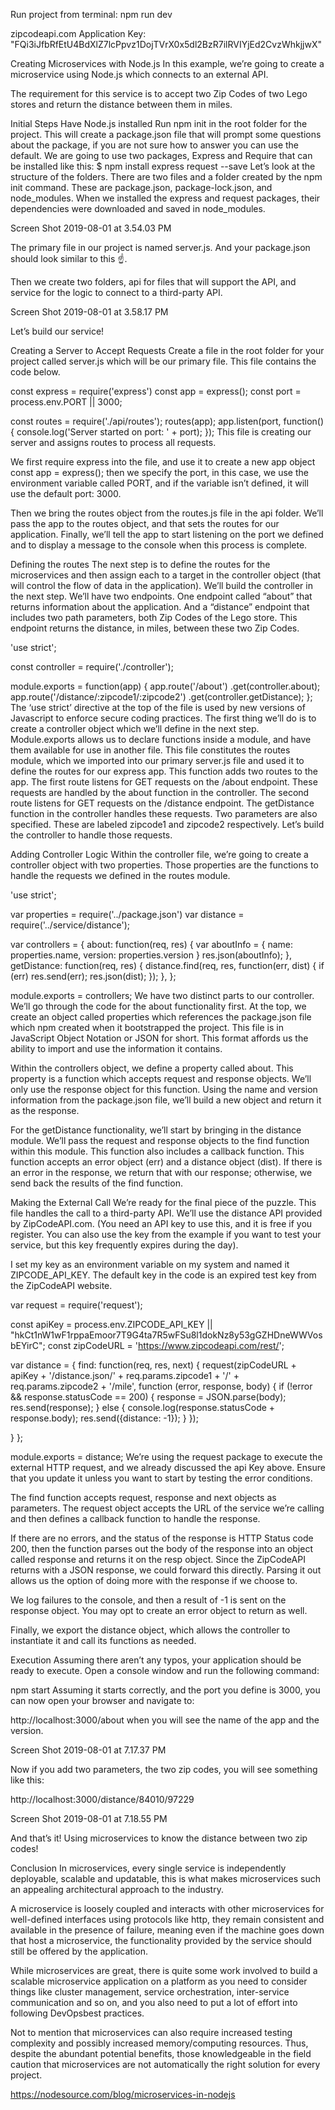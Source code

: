 Run project from terminal:
npm run dev

zipcodeapi.com
Application Key: "FQi3iJfbRfEtU4BdXlZ7lcPpvz1DojTVrX0x5dl2BzR7ilRVIYjEd2CvzWhkjjwX"

Creating Microservices with Node.js
In this example, we’re going to create a microservice using Node.js which connects to an external API.

The requirement for this service is to accept two Zip Codes of two Lego stores and return the distance between them in miles.

Initial Steps
Have Node.js installed
Run npm init in the root folder for the project. This will create a package.json file that will prompt some questions about the package, if you are not sure how to answer you can use the default.
We are going to use two packages, Express and Require that can be installed like this:
$ npm install express request --save
Let’s look at the structure of the folders. There are two files and a folder created by the npm init command. These are package.json, package-lock.json, and node_modules. When we installed the express and request packages, their dependencies were downloaded and saved in node_modules.

Screen Shot 2019-08-01 at 3.54.03 PM

The primary file in our project is named server.js. And your package.json should look similar to this ☝️.

Then we create two folders, api for files that will support the API, and service for the logic to connect to a third-party API.

Screen Shot 2019-08-01 at 3.58.17 PM

Let’s build our service!

Creating a Server to Accept Requests
Create a file in the root folder for your project called server.js which will be our primary file. This file contains the code below.

const express = require('express')
const app = express();
const port = process.env.PORT || 3000;

const routes = require('./api/routes');
routes(app);
app.listen(port, function() {
   console.log('Server started on port: ' + port);
});
This file is creating our server and assigns routes to process all requests.

We first require express into the file, and use it to create a new app object const app = express(); then we specify the port, in this case, we use the environment variable called PORT, and if the variable isn’t defined, it will use the default port: 3000.

Then we bring the routes object from the routes.js file in the api folder. We’ll pass the app to the routes object, and that sets the routes for our application. Finally, we’ll tell the app to start listening on the port we defined and to display a message to the console when this process is complete.

Defining the routes
The next step is to define the routes for the microservices and then assign each to a target in the controller object (that will control the flow of data in the application). We’ll build the controller in the next step. We’ll have two endpoints. One endpoint called “about” that returns information about the application. And a “distance” endpoint that includes two path parameters, both Zip Codes of the Lego store. This endpoint returns the distance, in miles, between these two Zip Codes.

'use strict';

const controller = require('./controller');

module.exports = function(app) {
   app.route('/about')
       .get(controller.about);
   app.route('/distance/:zipcode1/:zipcode2')
       .get(controller.getDistance);
};
The ‘use strict’ directive at the top of the file is used by new versions of Javascript to enforce secure coding practices. The first thing we’ll do is to create a controller object which we’ll define in the next step. Module.exports allows us to declare functions inside a module, and have them available for use in another file. This file constitutes the routes module, which we imported into our primary server.js file and used it to define the routes for our express app. This function adds two routes to the app. The first route listens for GET requests on the /about endpoint. These requests are handled by the about function in the controller. The second route listens for GET requests on the /distance endpoint. The getDistance function in the controller handles these requests. Two parameters are also specified. These are labeled zipcode1 and zipcode2 respectively. Let’s build the controller to handle those requests.

Adding Controller Logic
Within the controller file, we’re going to create a controller object with two properties. Those properties are the functions to handle the requests we defined in the routes module.

'use strict';

var properties = require('../package.json')
var distance = require('../service/distance');

var controllers = {
   about: function(req, res) {
       var aboutInfo = {
           name: properties.name,
           version: properties.version
       }
       res.json(aboutInfo);
   },
   getDistance: function(req, res) {
           distance.find(req, res, function(err, dist) {
               if (err)
                   res.send(err);
               res.json(dist);
           });
       },
};

module.exports = controllers;
We have two distinct parts to our controller. We’ll go through the code for the about functionality first. At the top, we create an object called properties which references the package.json file which npm created when it bootstrapped the project. This file is in JavaScript Object Notation or JSON for short. This format affords us the ability to import and use the information it contains.

Within the controllers object, we define a property called about. This property is a function which accepts request and response objects. We’ll only use the response object for this function. Using the name and version information from the package.json file, we’ll build a new object and return it as the response.

For the getDistance functionality, we’ll start by bringing in the distance module. We’ll pass the request and response objects to the find function within this module. This function also includes a callback function. This function accepts an error object (err) and a distance object (dist). If there is an error in the response, we return that with our response; otherwise, we send back the results of the find function.

Making the External Call
We’re ready for the final piece of the puzzle. This file handles the call to a third-party API. We’ll use the distance API provided by ZipCodeAPI.com. (You need an API key to use this, and it is free if you register. You can also use the key from the example if you want to test your service, but this key frequently expires during the day).

I set my key as an environment variable on my system and named it ZIPCODE_API_KEY. The default key in the code is an expired test key from the ZipCodeAPI website.

var request = require('request');

const apiKey = process.env.ZIPCODE_API_KEY || "hkCt1nW1wF1rppaEmoor7T9G4ta7R5wFSu8l1dokNz8y53gGZHDneWWVosbEYirC";
const zipCodeURL = 'https://www.zipcodeapi.com/rest/';

var distance = {
   find: function(req, res, next) {
       request(zipCodeURL + apiKey 
               + '/distance.json/' + req.params.zipcode1 + '/' 
               + req.params.zipcode2 + '/mile',
       function (error, response, body) {
           if (!error && response.statusCode == 200) {
               response = JSON.parse(body);
               res.send(response);
           } else {
               console.log(response.statusCode + response.body);
               res.send({distance: -1});
           }
       });

   }
};

module.exports = distance;
We’re using the request package to execute the external HTTP request, and we already discussed the api Key above. Ensure that you update it unless you want to start by testing the error conditions.

The find function accepts request, response and next objects as parameters. The request object accepts the URL of the service we’re calling and then defines a callback function to handle the response.

If there are no errors, and the status of the response is HTTP Status code 200, then the function parses out the body of the response into an object called response and returns it on the resp object. Since the ZipCodeAPI returns with a JSON response, we could forward this directly. Parsing it out allows us the option of doing more with the response if we choose to.

We log failures to the console, and then a result of -1 is sent on the response object. You may opt to create an error object to return as well.

Finally, we export the distance object, which allows the controller to instantiate it and call its functions as needed.

Execution
Assuming there aren’t any typos, your application should be ready to execute. Open a console window and run the following command:

npm start
Assuming it starts correctly, and the port you define is 3000, you can now open your browser and navigate to:

http://localhost:3000/about when you will see the name of the app and the version.

Screen Shot 2019-08-01 at 7.17.37 PM

Now if you add two parameters, the two zip codes, you will see something like this:

http://localhost:3000/distance/84010/97229

Screen Shot 2019-08-01 at 7.18.55 PM

And that’s it! Using microservices to know the distance between two zip codes!

Conclusion
In microservices, every single service is independently deployable, scalable and updatable, this is what makes microservices such an appealing architectural approach to the industry.

A microservice is loosely coupled and interacts with other microservices for well-defined interfaces using protocols like http, they remain consistent and available in the presence of failure, meaning even if the machine goes down that host a microservice, the functionality provided by the service should still be offered by the application.

While microservices are great, there is quite some work involved to build a scalable microservice application on a platform as you need to consider things like cluster management, service orchestration, inter-service communication and so on, and you also need to put a lot of effort into following DevOpsbest practices.

Not to mention that microservices can also require increased testing complexity and possibly increased memory/computing resources. Thus, despite the abundant potential benefits, those knowledgeable in the field caution that microservices are not automatically the right solution for every project.

https://nodesource.com/blog/microservices-in-nodejs

